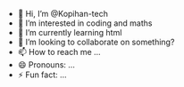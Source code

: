 - 👋 Hi, I’m @Kopihan-tech
- 👀 I’m interested in coding and maths
- 🌱 I’m currently learning html
- 💞️ I’m looking to collaborate on something?
- 📫 How to reach me ...
- 😄 Pronouns: ...
- ⚡ Fun fact: ...

<!---
Kopihan-tech/Kopihan-tech is a ✨ special ✨ repository because its `README.md` (this file) appears on your GitHub profile.
You can click the Preview link to take a look at your changes.
--->
